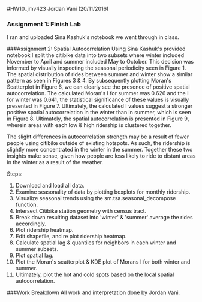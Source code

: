 #HW10_jmv423
Jordan Vani (20/11/2016)

### Assignment 1: Finish Lab
I ran and uploaded Sina Kashuk's notebook we went through in class.

###Assignment 2: Spatial Autocorrelation
Using Sina Kashuk's provided notebook I split the citibike data into two subsets where winter included November to April and summer included May to October. This decision was informed by visually inspecting the seasonal periodicity seen in Figure 1. The spatial distribution of rides between summer and winter show a similar pattern as seen in Figures 3 & 4. By subsequently plotting Moran's Scatterplot in Figure 6, we can clearly see the presence of positive spatial autocorrelation. The calculated Moran's I for summer was 0.626 and the I for winter was 0.641, the statistical significance of these values is visually presented in Figure 7.  Ultimately, the calculated I values suggest a stronger positive spatial autocorrelation in the winter than in summer, which is seen in Figure 8. Ultimately, the spatial autocorrelation is presented in Figure 9, wherein areas with each low & high ridership is clustered together.

The slight differences in autocorrelation strength may be a result of fewer people using citibike outside of existing hotspots. As such, the ridership is slightly more concentrated in the winter in the summer. Together these two insights make sense, given how people are less likely to ride to distant areas in the winter as a result of the weather.

Steps:

1. Download and load all data.
2. Examine seasonality of data by plotting boxplots for monthly ridership.
3. Visualize seasonal trends using the sm.tsa.seasonal_decompose function.
4. Intersect Citibike station geometry with census tract.
5. Break down resulting dataset into 'winter' & 'summer' average the rides accordingly.
6. Plot ridership heatmap.
7. Edit shapefile, and re plot ridership heatmap.
8. Calculate spatial lag & quantiles for neighbors in each winter and summer subsets.
9. Plot spatial lag.
10. Plot the Moran's scatterplot & KDE plot of Morans I for both winter and summer.
11. Ultimately, plot the hot and cold spots based on the local spatial autocorrelation.

###Work Breakdown
All work and interpretation done by Jordan Vani.
